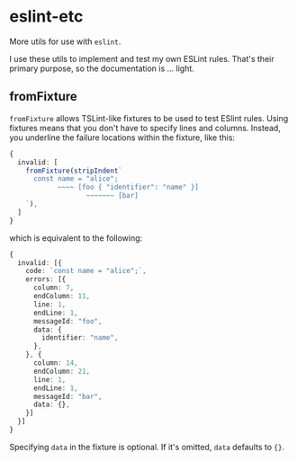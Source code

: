 # eslint-etc

More utils for use with `eslint`.

I use these utils to implement and test my own ESLint rules. That's their primary purpose, so the documentation is ... light.

## fromFixture

`fromFixture` allows TSLint-like fixtures to be used to test ESlint rules. Using fixtures means that you don't have to specify lines and columns. Instead, you underline the failure locations within the fixture, like this:

```ts
{
  invalid: [
    fromFixture(stripIndent`
      const name = "alice";
            ~~~~ [foo { "identifier": "name" }]
                   ~~~~~~~ [bar]
    `),
  ]
}
```

which is equivalent to the following:

```ts
{
  invalid: [{
    code: `const name = "alice";`,
    errors: [{
      column: 7,
      endColumn: 11,
      line: 1,
      endLine: 1,
      messageId: "foo",
      data: {
        identifier: "name",
      },
    }, {
      column: 14,
      endColumn: 21,
      line: 1,
      endLine: 1,
      messageId: "bar",
      data: {},
    }]
  }]
}
```

Specifying `data` in the fixture is optional. If it's omitted, `data` defaults to `{}`.